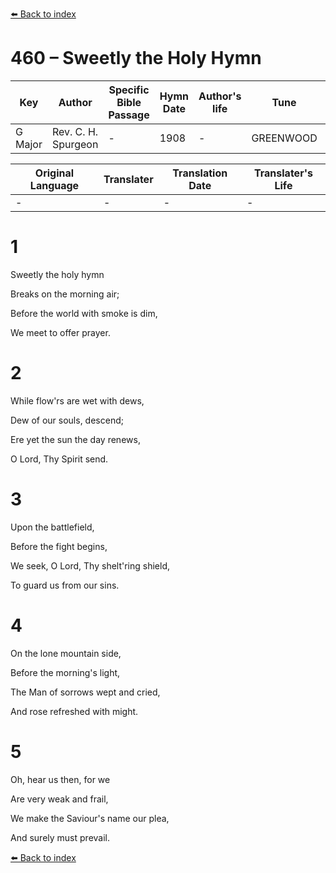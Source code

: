 [⬅️ Back to index](../README.md)

# 460 – Sweetly the Holy Hymn

Key | Author   | Specific Bible Passage     |Hymn Date |Author's life |Tune |Metrical Pattern   |Composer/Source
-- | --------- | ---------------------------|----------|--------------|-----|-------------------|-------------  
G Major |Rev. C. H. Spurgeon |- |1908 |- |GREENWOOD |- |Joseph E. Sweetser

Original Language | Translater | Translation Date   | Translater's Life  
----------------- | --------- | --------------------|-------------     
\- |- |- |-




# 1

Sweetly the holy hymn

Breaks on the morning air;

Before the world with smoke is dim,

We meet to offer prayer.



# 2

While flow'rs are wet with dews,

Dew of our souls, descend;

Ere yet the sun the day renews,

O Lord, Thy Spirit send.



# 3

Upon the battlefield,

Before the fight begins,

We seek, O Lord, Thy shelt'ring shield,

To guard us from our sins.



# 4

On the lone mountain side,

Before the morning's light,

The Man of sorrows wept and cried,

And rose refreshed with might.



# 5

Oh, hear us then, for we

Are very weak and frail,

We make the Saviour's name our plea,

And surely must prevail.

[⬅️ Back to index](../README.md)
